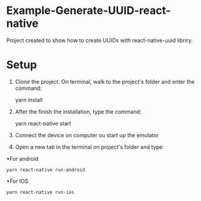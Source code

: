 # Example-Generate-UUID-react-native
Project created to show how to create UUIDs with react-native-uuid libriry.


# Setup 

1. Clone the project. On terminal, walk to the project's folder and enter the command:

    yarn install
  
2. After the finish the installation, type the command:

    yarn react-native start

3. Connect the device on computer ou start up the emulator

4. Open a new tab in the terminal on project's folder and type:

*For android

    yarn react-native run-android
    
*For IOS

    yarn react-native run-ios

